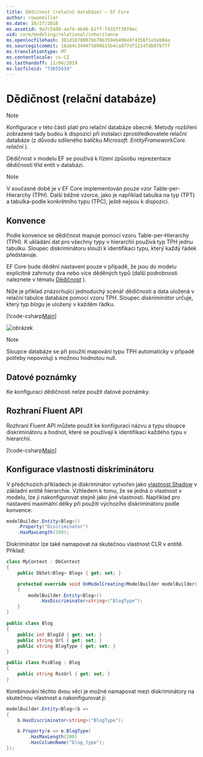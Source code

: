 ```yaml
---
title: Dědičnost (relační databáze) – EF Core
author: rowanmiller
ms.date: 10/27/2016
ms.assetid: 9a7c5488-aaf4-4b40-b1ff-f435ff30f6ec
uid: core/modeling/relational/inheritance
ms.openlocfilehash: 381d1878007bb78b359eb49649f4356f1e5eb04a
ms.sourcegitcommit: 18ab4c349473d94b15b4ca977df12147db07b77f
ms.translationtype: MT
ms.contentlocale: cs-CZ
ms.lasthandoff: 11/06/2019
ms.locfileid: "73655634"
---
```

# <a name="inheritance-relational-database"></a>Dědičnost (relační databáze)

> [!NOTE]  
> Konfigurace v této části platí pro relační databáze obecně. Metody rozšíření zobrazené tady budou k dispozici při instalaci zprostředkovatele relační databáze (z důvodu sdíleného balíčku *Microsoft. EntityFrameworkCore. relační* ).

Dědičnost v modelu EF se používá k řízení způsobu reprezentace dědičnosti tříd entit v databázi.

> [!NOTE]  
> V současné době je v EF Core implementován pouze vzor Table-per-Hierarchy (TPH). Další běžné vzorce, jako je například tabulka na typ (TPT) a tabulka-podle konkrétního typu (TPC), ještě nejsou k dispozici.

## <a name="conventions"></a>Konvence

Podle konvence se dědičnost mapuje pomocí vzoru Table-per-Hierarchy (TPH). K ukládání dat pro všechny typy v hierarchii používá typ TPH jednu tabulku. Sloupec diskriminátoru slouží k identifikaci typu, který každý řádek představuje.

EF Core bude dědění nastavení pouze v případě, že jsou do modelu explicitně zahrnuty dva nebo více děděných typů (další podrobnosti naleznete v tématu [Dědičnost](../inheritance.md) ).

Níže je příklad znázorňující jednoduchý scénář dědičnosti a data uložená v relační tabulce databáze pomocí vzoru TPH. Sloupec *diskriminátor* určuje, který typ *blogu* je uložený v každém řádku.

[!code-csharp[Main](../../../../samples/core/Modeling/Conventions/InheritanceDbSets.cs#Model)]

![obrázek](_static/inheritance-tph-data.png)

>[!NOTE]
> Sloupce databáze se při použití mapování typu TPH automaticky v případě potřeby nepovolují s možnou hodnotou null.

## <a name="data-annotations"></a>Datové poznámky

Ke konfiguraci dědičnosti nelze použít datové poznámky.

## <a name="fluent-api"></a>Rozhraní Fluent API

Rozhraní Fluent API můžete použít ke konfiguraci názvu a typu sloupce diskriminátoru a hodnot, které se používají k identifikaci každého typu v hierarchii.

[!code-csharp[Main](../../../../samples/core/Modeling/FluentAPI/InheritanceTPHDiscriminator.cs#Inheritance)]

## <a name="configuring-the-discriminator-property"></a>Konfigurace vlastnosti diskriminátoru

V předchozích příkladech je diskriminátor vytvořen jako [vlastnost Shadow](xref:core/modeling/shadow-properties) v základní entitě hierarchie. Vzhledem k tomu, že se jedná o vlastnost v modelu, lze ji nakonfigurovat stejně jako jiné vlastnosti. Například pro nastavení maximální délky při použití výchozího diskriminátoru podle konvence:

```C#
modelBuilder.Entity<Blog>()
    .Property("Discriminator")
    .HasMaxLength(200);
```

Diskriminátor lze také namapovat na skutečnou vlastnost CLR v entitě. Příklad:

```C#
class MyContext : DbContext
{
    public DbSet<Blog> Blogs { get; set; }

    protected override void OnModelCreating(ModelBuilder modelBuilder)
    {
        modelBuilder.Entity<Blog>()
            .HasDiscriminator<string>("BlogType");
    }
}

public class Blog
{
    public int BlogId { get; set; }
    public string Url { get; set; }
    public string BlogType { get; set; }
}

public class RssBlog : Blog
{
    public string RssUrl { get; set; }
}
```

Kombinování těchto dvou věcí je možné namapovat mezi diskriminátory na skutečnou vlastnost a nakonfigurovat ji:

```C#
modelBuilder.Entity<Blog>(b =>
{
    b.HasDiscriminator<string>("BlogType");

    b.Property(e => e.BlogType)
        .HasMaxLength(200)
        .HasColumnName("blog_type");
});
```
